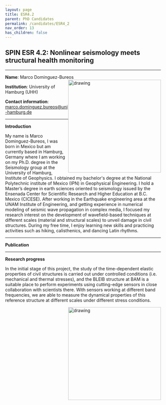 ```yaml
---
layout: page
title: ESR4.2
parent: PhD Candidates
permalink: /candidates/ESR4_2
nav_order: 13
has_children: false
---
```


## SPIN ESR 4.2: Nonlinear seismology meets structural health monitoring

---
__Name__: Marco Dominguez-Bureos         <img src="/candidates/files/esr4_2.jpeg" alt="drawing" width="300" style="float:right"/>

__Institution__: University of Hamburg (UHH)

__Contact information__: marco.dominguez.bureos@uni-hamburg.de

---
__Introduction__

My name is Marco Dominguez-Bureos, I was born in Mexico but am currently based in Hamburg, Germany where I am working on my Ph.D. degree in the Seismology group at the University of Hamburg, Institute of Geophysics. 
I obtained my bachelor's degree at the National Polytechnic institute of Mexico (IPN) in Geophysical Engineering. I hold a Master’s degree in earth sciences oriented to seismology issued by the Ensenada Center for Scientific Research and Higher Education at B.C. Mexico (CICESE).
After working in the Earthquake engineering area at the UNAM Institute of Engineering, and getting experience in numerical modeling of seismic wave propagation in complex media, I focused my research interest on the development of wavefield-based techniques at different scales (material and structural scales) to unveil damage in civil structures. 
During my free time, I enjoy learning new skills and practicing activities such as hiking, calisthenics, and dancing Latin rhythms.


---
__Publication__

---
__Research progress__

In the initial stage of this project, the study of the time-dependent elastic properties of civil structures is carried out under controlled conditions (i.e. mechanical and thermal stresses), and the BLEIB structure at BAM is a suitable place to perform experiments using cutting-edge sensors in close collaboration with scientists there. With sensors working at different band frequencies, we are able to measure the dynamical properties of this reference structure at different scales under different stress conditions.

<img src="/candidates/files/esr4_2_1.jpg" alt="drawing" width="300" style="float:right"/>




